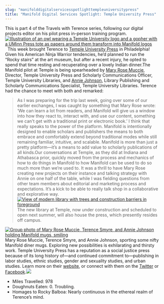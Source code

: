 ```yaml
---
slug: "manifolddigitalservicesspotlighttempleuniversitypress"
title: "Manifold Digital Services Spotlight: Temple University Press"
---
```




<!--truncate-->

This is part 4 of the Travels with Terence series, following our digital projects editor on his pilot press in-person training program.[![Illustration of an owl wearing a Temple University logo and a gopher with a UMinn Press tote as papers around them transform into Manifold logos](/img/blog/legacy_wp/2018/12/TempleOwlGopher.jpg)](/img/blog/legacy_wp/2018/12/TempleOwlGopher.jpg) &nbsp; This week brought Terence to [Temple University Press](http://tupress.temple.edu/) in Philadelphia! Given his American Ninja Warrior tendencies, he’d planned to run the “Rocky stairs” at the art museum, but after a recent injury, he opted to spend that time resting and recuperating over a lovely Indian dinner.The Manifold pilot at Temple is being spearheaded by [Mary Rose Muccie](https://twitter.com/MRMuccie), Director, Temple University Press and Scholarly Communications Officer, Temple University Libraries, and [Annie Johnson](https://twitter.com/anniekjohn), Library Publishing and Scholarly Communications Specialist, Temple University Libraries. Terence had the chance to meet with both and remarked:

> As I was preparing for the trip last week, going over some of our earlier exchanges, I was caught by something that Mary Rose wrote: ‘We can learn a lot from readers, and Manifold will give us a window into how they react to, interact with, and use our content, something we can't get with a traditional print or electronic book.’ I think that really speaks to the power of the platform. Manifold is intentionally designed to enable scholars and publishers the means to both embrace and comfortably extend beyond traditional modes while still remaining familiar, intuitive, and scalable. Manifold is more than just a pretty platform—it’s a means to add value to scholarly publications of all kinds.Our conversations at Temple, as they did at Indiana and Athabasca prior, quickly moved from the process and mechanics of how to do things in Manifold to how Manifold can be used to do so much more than we’re used to. It was a thrill to have Mary Rose creating new projects on their instance and talking strategy with Annie on one half of the table, while I was fielding questions from other team members about editorial and marketing process and expectations. It’s a kick to be able to really talk shop in a collaborative and explorative way.[![View of modern library with trees and construction barriers in foreground](/img/blog/legacy_wp/2018/12/temple-library.jpg)](/img/blog/legacy_wp/2018/12/temple-library.jpg) The new library at Temple, now under construction and scheduled to open next summer, will also house the press, which presently resides off campus.

[![Group photo of Mary Rose Muccie, Terence Smyre, and Annie Johnson holding Manifold mugs, smiling](/img/blog/legacy_wp/2018/12/20181204_140518.jpg)](/img/blog/legacy_wp/2018/12/20181204_140518.jpg) Mary Rose Muccie, Terence Smyre, and Annie Johnson, sporting some nifty Manifold diner mugs. Exploring new possibilities is exhilarating and thirsty work. Temple University Press has a reputation as a social justice press because of its long history of—and continued commitment to—publishing in labor studies, ethnic studies, gender and sexuality studies, and urban studies. Learn more on their [website](http://tupress.temple.edu/), or connect with them on the [Twitter](https://twitter.com/TempleUnivPress) or [Facebook](https://www.facebook.com/TempleUnivPress).[![](/img/blog/legacy_wp/2018/12/Temple-UP-logo-Mary-Rose-Muccie-1.jpg)](/img/blog/legacy_wp/2018/12/Temple-UP-logo-Mary-Rose-Muccie-1.jpg)
- Miles Travelled: 978
- Doughnuts Eaten: 0. Troubling.
- Homages to Rocky Balboa: Nearly continuous in the ethereal realm of Terence’s mind.



